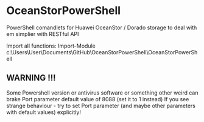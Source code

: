 # OceanStorPowerShell
PowerShell comandlets for Huawei OceanStor / Dorado storage to deal with em simplier with RESTful API

Import all functions:
Import-Module c:\Users\User\Documents\GitHub\OceanStorPowerShell\OceanStorPowerShell

## WARNING !!!
Some Powershell version or antivirus software or something other weird can brake Port parameter default value of 8088 (set it to 1 instead)
If you see strange behaviour - try to set Port parameter (and maybe other parameters with default values) explicitly!